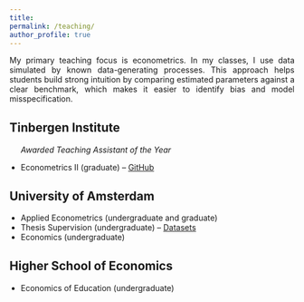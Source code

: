 ```yaml
---
title: 
permalink: /teaching/
author_profile: true
---
```


<p align="justify">  
My primary teaching focus is econometrics. In my classes, I use data simulated by known data-generating processes. This approach helps students build strong intuition by comparing estimated parameters against a clear benchmark, which makes it easier to identify bias and model misspecification.
</p>


<h2 style="margin-top: 30px; font-weight: bold; text-align: left;">Tinbergen Institute</h2>
<p style="margin-left: 20px; font-size: 14px; font-style: italic;">Awarded Teaching Assistant of the Year</p>
<ul style="margin-top: 7.5px; margin-left: 0px; padding-left: 20px;">
  <li>
    Econometrics II (graduate) – 
    <a href="https://github.com/stnavdeev/econometrics" target="_blank">GitHub</a>
  </li>
</ul>



<h2 style="margin-top: 30px; font-weight: bold; text-align: left;">University of Amsterdam</h2>
<ul style="margin-top: 7.5px; margin-left: 0px; padding-left: 20px;">
  <li>Applied Econometrics (undergraduate and graduate)</li>
  <li>
    Thesis Supervision (undergraduate) – 
    <a href="https://docs.google.com/spreadsheets/d/1YHLiJQMbPDYfQJPDgdNKVfN1xAvqri1RxvSQaRvr_OE/edit?usp=sharing" target="_blank">Datasets</a>
  </li>
  <li>Economics (undergraduate)</li>
</ul>


<h2 style="margin-top: 30px; font-weight: bold; text-align: left;">Higher School of Economics</h2>
<ul style="margin-top: 7.5px; margin-left: 0px; padding-left: 20px;">
  <li>Economics of Education (undergraduate)</li>
</ul>
